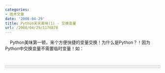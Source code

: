 ```yaml
---
categories:
- 技术文章
date: '2008-04-29'
title: Python天天美味(1) - 交换变量
url: /2008/04/29/1176878
---
```



&nbsp;&nbsp;&nbsp; Python美味第一顿，来个方便快捷的变量交换！为什么是Python？！因为Python中交换变量不需要临时变量！如：

&nbsp;&nbsp;&nbsp; 

<div style="border: 1px solid #cccccc; padding: 4px 5px 4px 4px; background-color: #eeeeee; font-size: 13px; width: 98%;"><!--

Code highlighting produced by Actipro CodeHighlighter (freeware)

http://www.CodeHighlighter.com/

-->![](http://www.cnblogs.com/Images/OutliningIndicators/None.gif)<span style="color: #000000;">a,&nbsp;b,&nbsp;c&nbsp;</span><span style="color: #000000;">=</span><span style="color: #000000;">&nbsp;b,&nbsp;c,&nbsp;a

</span></div>
&nbsp;

&nbsp;&nbsp;&nbsp; 来个复杂一点的例子，再来一顿家喻户晓的&#8220;冒泡排序&#8221;吧：

&nbsp;&nbsp;&nbsp; 

<div style="border: 1px solid #cccccc; padding: 4px 5px 4px 4px; background-color: #eeeeee; font-size: 13px; width: 98%;"><!--

Code highlighting produced by Actipro CodeHighlighter (freeware)

http://www.CodeHighlighter.com/

-->![](http://www.cnblogs.com/Images/OutliningIndicators/None.gif)<span style="color: #000000;">array&nbsp;</span><span style="color: #000000;">=</span><span style="color: #000000;">&nbsp;[</span><span style="color: #000000;">1</span><span style="color: #000000;">,&nbsp;</span><span style="color: #000000;">2</span><span style="color: #000000;">,&nbsp;</span><span style="color: #000000;">5</span><span style="color: #000000;">,&nbsp;</span><span style="color: #000000;">3</span><span style="color: #000000;">,&nbsp;</span><span style="color: #000000;">6</span><span style="color: #000000;">,&nbsp;</span><span style="color: #000000;">8</span><span style="color: #000000;">,&nbsp;</span><span style="color: #000000;">4</span><span style="color: #000000;">]

![](http://www.cnblogs.com/Images/OutliningIndicators/None.gif)</span><span style="color: #0000ff;">for</span><span style="color: #000000;">&nbsp;i&nbsp;</span><span style="color: #0000ff;">in</span><span style="color: #000000;">&nbsp;range(len(array)&nbsp;</span><span style="color: #000000;">-</span><span style="color: #000000;">&nbsp;</span><span style="color: #000000;">1</span><span style="color: #000000;">,&nbsp;</span><span style="color: #000000;">1</span><span style="color: #000000;">,&nbsp;</span><span style="color: #000000;">-</span><span style="color: #000000;">1</span><span style="color: #000000;">):

![](http://www.cnblogs.com/Images/OutliningIndicators/None.gif)&nbsp;&nbsp;&nbsp;&nbsp;</span><span style="color: #0000ff;">for</span><span style="color: #000000;">&nbsp;j&nbsp;</span><span style="color: #0000ff;">in</span><span style="color: #000000;">&nbsp;range(0,&nbsp;i):

![](http://www.cnblogs.com/Images/OutliningIndicators/None.gif)&nbsp;&nbsp;&nbsp;&nbsp;&nbsp;&nbsp;&nbsp;&nbsp;</span><span style="color: #0000ff;">if</span><span style="color: #000000;">&nbsp;array[j]&nbsp;</span><span style="color: #000000;">&gt;</span><span style="color: #000000;">&nbsp;array[j&nbsp;</span><span style="color: #000000;">+</span><span style="color: #000000;">&nbsp;</span><span style="color: #000000;">1</span><span style="color: #000000;">]:

![](http://www.cnblogs.com/Images/OutliningIndicators/None.gif)&nbsp;&nbsp;&nbsp;&nbsp;&nbsp;&nbsp;&nbsp;&nbsp;&nbsp;&nbsp;&nbsp;&nbsp;array[j],&nbsp;array[j&nbsp;</span><span style="color: #000000;">+</span><span style="color: #000000;">&nbsp;</span><span style="color: #000000;">1</span><span style="color: #000000;">]&nbsp;</span><span style="color: #000000;">=</span><span style="color: #000000;">&nbsp;array[j&nbsp;</span><span style="color: #000000;">+</span><span style="color: #000000;">&nbsp;</span><span style="color: #000000;">1</span><span style="color: #000000;">],&nbsp;array[j]

![](http://www.cnblogs.com/Images/OutliningIndicators/None.gif)</span><span style="color: #0000ff;">print</span><span style="color: #000000;">&nbsp;array</span></div>

&nbsp;&nbsp;&nbsp; 好吧，今天就吃到这里了，请密切关注，以后还有更多美味大餐等着您呢！

&nbsp;

#### [Python天天美味系列（总）](http://www.cnblogs.com/coderzh/archive/2008/07/08/pythoncookbook.html)
  
[Python  天天美味(1) - 交换变量](http://www.cnblogs.com/coderzh/archive/2008/04/29/1176878.html)
  
[Python  天天美味(2) - 字符遍历的艺术](http://www.cnblogs.com/coderzh/archive/2008/04/30/1177677.html) &nbsp;
  
[Python  天天美味(3) - 字符转换](http://www.cnblogs.com/coderzh/archive/2008/05/02/1179593.html) &nbsp;
  
[Python  天天美味(4) - isinstance判断对象类型](http://www.cnblogs.com/coderzh/archive/2008/05/02/1179609.html)&nbsp;
  
[Python  天天美味(5) - ljust rjust center](http://www.cnblogs.com/coderzh/archive/2008/05/02/1179709.html)&nbsp; 

... 

&nbsp;